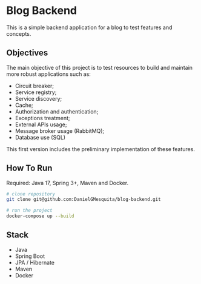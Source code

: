 # Blog Backend
This is a simple backend application for a blog to test features and concepts.

## Objectives

The main objective of this project is to test resources to build and maintain more robust applications such as:
- Circuit breaker;
- Service registry;
- Service discovery;
- Cache;
- Authorization and authentication;
- Exceptions treatment;
- External APIs usage;
- Message broker usage (RabbitMQ);
- Database use (SQL)

This first version includes the preliminary implementation of these features.

## How To Run

Required: Java 17, Spring 3+, Maven and Docker.

```bash
# clone repository
git clone git@github.com:DanielGMesquita/blog-backend.git

# run the project
docker-compose up --build
```

## Stack
- Java
- Spring Boot
- JPA / Hibernate
- Maven
- Docker